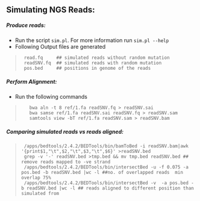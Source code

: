 ## Simulating NGS Reads:
    
##### Produce reads:
- Run the script `sim.pl`. For more information run `sim.pl --help`
- Following Output files are generated 

>      read.fq     ## simulated reads without random mutation
>      readSNV.fq  ## simulated reads with random mutation
>      pos.bed     ## positions in genome of the reads


##### Perform Alignment:
- Run the following commands

>        bwa aln -t 8 ref/1.fa readSNV.fq > readSNV.sai
>        bwa samse ref/1.fa readSNV.sai readSNV.fq > readSNV.sam
>        samtools view -bT ref/1.fa readSNV.sam > readSNV.bam

##### Comparing simulated reads vs reads aligned:
    
>      /apps/bedtools/2.4.2/BEDTools/bin/bamToBed -i readSNV.bam|awk '{print$1,"\t",$2,"\t",$3,"\t",$6}' >readSNV.bed
>      grep -v '-' readSNV.bed >tmp.bed && mv tmp.bed readSNV.bed ## remove reads mapped to -ve strand
>      /apps/bedtools/2.4.2/BEDTools/bin/intersectBed -u -f 0.075 -a pos.bed -b readSNV.bed |wc -l ##no. of overlapped reads  min overlap 75%
>      /apps/bedtools/2.4.2/BEDTools/bin/intersectBed -v  -a pos.bed -b readSNV.bed |wc -l ## reads aligned to different position than simulated from

